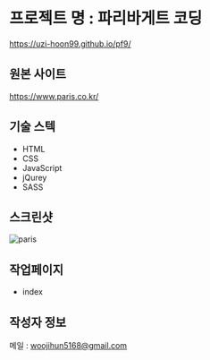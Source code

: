 # 프로젝트 명 : 파리바게트 코딩
https://uzi-hoon99.github.io/pf9/

## 원본 사이트
https://www.paris.co.kr/

## 기술 스텍
- HTML
- CSS
- JavaScript
- jQurey
- SASS

## 스크린샷
![paris](https://github.com/uzi-hoon99/pf9/assets/142555239/13425601-c981-4b8c-a15b-e0667053e6fa)

## 작업페이지
- index

## 작성자 정보
메일 : woojihun5168@gmail.com
